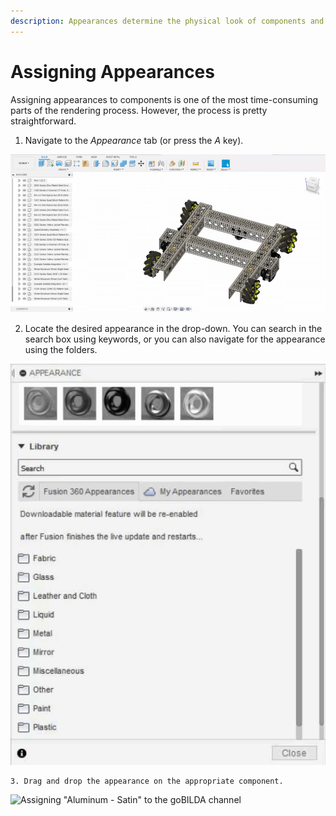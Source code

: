 ```yaml
---
description: Appearances determine the physical look of components and bodies.
---
```


# Assigning Appearances

Assigning appearances to components is one of the most time-consuming parts of the rendering process. However, the process is pretty straightforward.

1. Navigate to the _Appearance_ tab \(or press the _A_ key\).

![Navigating to the &quot;Appearance&quot; tab](../.gitbook/assets/pls.gif)

   2. Locate the desired appearance in the drop-down. You can search in the search box using keywords, or you can also navigate for the appearance using the folders. 

![Make sure you are in the &quot;Fusion 360 Appearances&quot; tab. Otherwise, you may not see them!](../.gitbook/assets/0ebe7295a67f20646c5dbb739d8f229c.gif)

    3. Drag and drop the appearance on the appropriate component. 

![Assigning &quot;Aluminum - Satin&quot; to the goBILDA channel](../.gitbook/assets/b56c0daa959c616bfb8c65d1c891c1ed-1-.gif)



